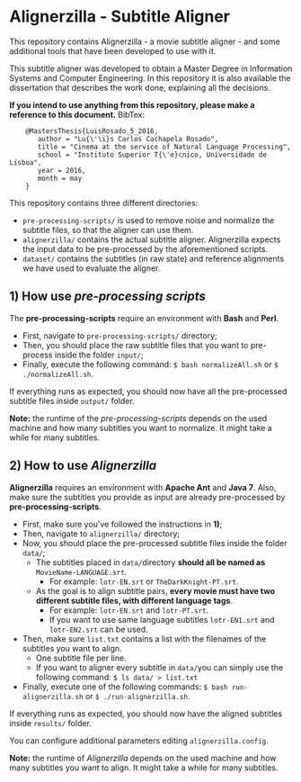 # Alignerzilla - Subtitle Aligner

This repository contains Alignerzilla - a movie subtitle aligner - and some additional tools that have been developed to use with it.

This subtitle aligner was developed to obtain a Master Degree in Information Systems and Computer Engineering.
In this repository it is also available the dissertation that describes the work done, explaining all the decisions.

**If you intend to use anything from this repository, please make a reference to this document.**
BibTex:
```
    @MastersThesis{LuisRosado_5_2016,
       author = "Lu{\'\i}s Carlos Cachapela Rosado",
       title = "Cinema at the service of Natural Language Processing",
       school = "Instituto Superior T{\'e}cnico, Universidade de Lisboa",
       year = 2016,
       month = may
    }
```

This repository contains three different directories:
* `pre-processing-scripts/` is used to remove noise and normalize the subtitle files, so that the aligner can use them.
* `alignerzilla/` contains the actual subtitle aligner. Alignerzilla expects the input data to be pre-processed by the aforementioned scripts.
* `dataset/` contains the subtitles (in raw state) and reference alignments we have used to evaluate the aligner.

## 1) How use *pre-processing scripts*
The **pre-processing-scripts** require an environment with **Bash** and **Perl**.
* First, navigate to `pre-processing-scripts/` directory;
* Then, you should place the raw subtitle files that you want to pre-process inside the folder `input/`;
* Finally, execute the following command: `$ bash normalizeAll.sh` or `$ ./normalizeAll.sh`.

If everything runs as expected, you should now have all the pre-processed subtitle files inside `output/` folder.

**Note:** the runtime of the *pre-processing-scripts* depends on the used machine and how many subtitles you want to normalize. It might take a while for many subtitles.

## 2) How to use *Alignerzilla*
**Alignerzilla** requires an environment with **Apache Ant** and **Java 7**. Also, make sure the subtitles you provide as input are already pre-processed by **pre-processing-scripts**.
* First, make sure you've followed the instructions in **1)**;
* Then, navigate to `alignerzilla/` directory;
* Now, you should place the pre-processed subtitle files inside the folder `data/`;
    * The subtitles placed in `data/`directory **should all be named as** `MovieName-LANGUAGE.srt`.
        * For example: `lotr-EN.srt` or `TheDarkKnight-PT.srt`.
    * As the goal is to align subtitle pairs, **every movie must have two different subtitle files, with different language tags**.
        * For example: `lotr-EN.srt` and `lotr-PT.srt`.
        * If you want to use same language subtitles `lotr-EN1.srt` and `lotr-EN2.srt` can be used.
* Then, make sure `list.txt` contains a list with the filenames of the subtitles you want to align.
    * One subtitle file per line.
    * If you want to aligner every subtitle in `data/`you can simply use the following command:
    `$ ls data/ > list.txt`
* Finally, execute one of the following commands: `$ bash run-alignerzilla.sh` or `$ ./run-alignerzilla.sh`.

If everything runs as expected, you should now have the aligned subtitles inside `results/` folder.

You can configure additional parameters editing `alignerzilla.config`.

**Note:** the runtime of *Alignerzilla* depends on the used machine and how many subtitles you want to align. It might take a while for many subtitles.